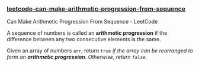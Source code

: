 ### [leetcode-can-make-arithmetic-progression-from-sequence](https://leetcode.com/problems/can-make-arithmetic-progression-from-sequence/)
Can Make Arithmetic Progression From Sequence - LeetCode

A sequence of numbers is called an **arithmetic progression** if the difference between any two consecutive elements is the same.

Given an array of numbers `arr`, return `true` *if the array can be rearranged to form an **arithmetic progression**. Otherwise, return `false`*.

